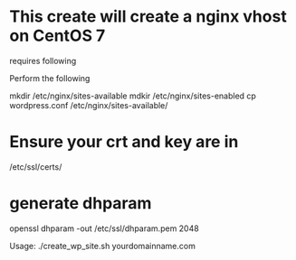 # This create will create a nginx vhost on CentOS 7 

requires following 

Perform the following 

mkdir /etc/nginx/sites-available 
mdkir /etc/nginx/sites-enabled 
cp wordpress.conf /etc/nginx/sites-available/


# Ensure your crt and key are in 
/etc/ssl/certs/

# generate dhparam 
openssl dhparam -out /etc/ssl/dhparam.pem 2048

Usage: ./create_wp_site.sh yourdomainname.com 